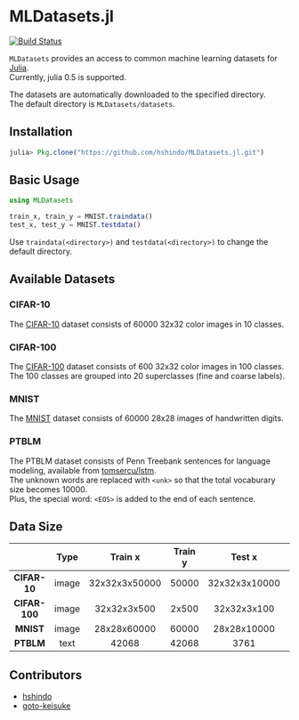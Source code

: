 # MLDatasets.jl
[![Build Status](https://travis-ci.org/hshindo/MLDatasets.jl.svg?branch=master)](https://travis-ci.org/hshindo/MLDatasets.jl)

`MLDatasets` provides an access to common machine learning datasets for [Julia](http://julialang.org/).  
Currently, julia 0.5 is supported.

The datasets are automatically downloaded to the specified directory.  
The default directory is `MLDatasets/datasets`.

## Installation
```julia
julia> Pkg.clone("https://github.com/hshindo/MLDatasets.jl.git")
```

## Basic Usage
```julia
using MLDatasets

train_x, train_y = MNIST.traindata()
test_x, test_y = MNIST.testdata()
```
Use `traindata(<directory>)` and `testdata(<directory>)` to change the default directory.

## Available Datasets
### CIFAR-10
The [CIFAR-10](https://www.cs.toronto.edu/~kriz/cifar.html) dataset consists of 60000 32x32 color images in 10 classes.

### CIFAR-100
The [CIFAR-100](https://www.cs.toronto.edu/~kriz/cifar.html) dataset consists of 600 32x32 color images in 100 classes.  
The 100 classes are grouped into 20 superclasses (fine and coarse labels).

### MNIST
The [MNIST](http://yann.lecun.com/exdb/mnist/) dataset consists of 60000 28x28 images of handwritten digits.

### PTBLM
The PTBLM dataset consists of Penn Treebank sentences for language modeling, available from [tomsercu/lstm](https://github.com/tomsercu/lstm).  
The unknown words are replaced with `<unk>` so that the total vocaburary size becomes 10000.  
Plus, the special word: `<EOS>` is added to the end of each sentence.

## Data Size
| | Type | Train x | Train y | Test x | Test y |
|:---:|:---:|:---:|:---:|:---:|:---:|
| **CIFAR-10** | image | 32x32x3x50000 | 50000 | 32x32x3x10000 | 10000 |
| **CIFAR-100** | image | 32x32x3x500 | 2x500 | 32x32x3x100 | 2x100 |
| **MNIST** | image | 28x28x60000 | 60000 | 28x28x10000 | 10000 |
| **PTBLM** | text | 42068 | 42068 | 3761 | 3761 |

## Contributors
* [hshindo](https://github.com/hshindo)
* [goto-keisuke](https://github.com/goto-keisuke)
